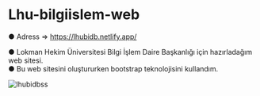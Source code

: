 # Lhu-bilgiislem-web
● Adress => https://lhubidb.netlify.app/

● Lokman Hekim Üniversitesi Bilgi İşlem Daire Başkanlığı için hazırladağım web sitesi. <br>
● Bu web sitesini oluştururken bootstrap teknolojisini kullandım.

![lhubidbss](https://github.com/sametozkal/Lhu-bilgiislem-web/assets/70060635/b3af21a4-5fc0-4bf3-9b0f-14190581c267)

